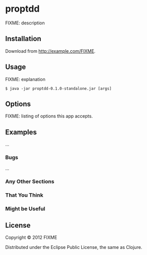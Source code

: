 # proptdd

FIXME: description

## Installation

Download from http://example.com/FIXME.

## Usage

FIXME: explanation

    $ java -jar proptdd-0.1.0-standalone.jar [args]

## Options

FIXME: listing of options this app accepts.

## Examples

...

### Bugs

...

### Any Other Sections
### That You Think
### Might be Useful

## License

Copyright © 2012 FIXME

Distributed under the Eclipse Public License, the same as Clojure.
